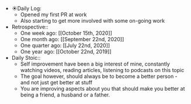 - ☀️Daily Log:
    - Opened my first PR at work
    - Also starting to get more involved with some on-going work
- Retrospective::
    - One week ago: [[October 15th, 2020]]
    - One month ago: [[September 22nd, 2020]]
    - One quarter ago: [[July 22nd, 2020]]
    - One year ago: [[October 22nd, 2019]]
- Daily Stoic::
    - Self improvement have been a big interest of mine, constantly watching videos, reading articles, listening to podcasts on this topic
    - The goal however, should always be to become a better person - and not just get better at stuff
    - You are improving aspects about you that should make you better at being a friend, a husband or a father.
